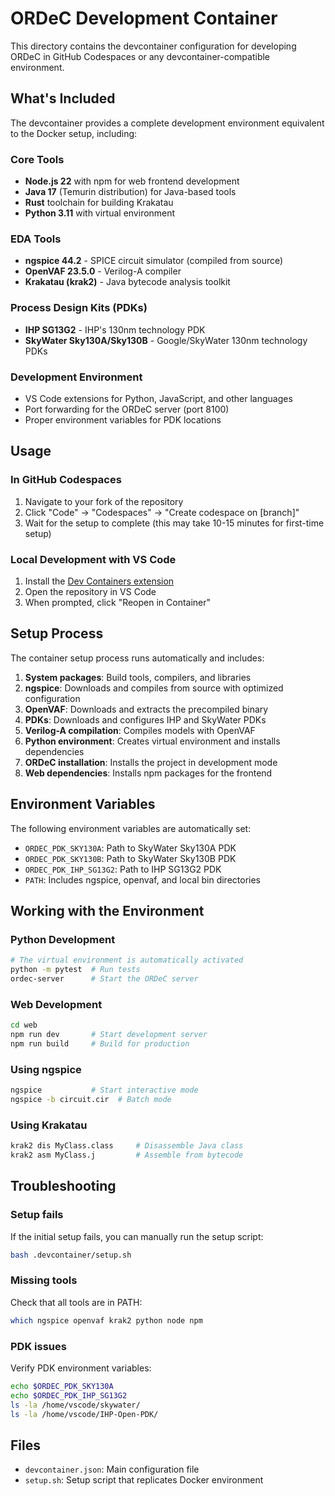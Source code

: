 # ORDeC Development Container

This directory contains the devcontainer configuration for developing ORDeC in GitHub Codespaces or any devcontainer-compatible environment.

## What's Included

The devcontainer provides a complete development environment equivalent to the Docker setup, including:

### Core Tools
- **Node.js 22** with npm for web frontend development
- **Java 17** (Temurin distribution) for Java-based tools
- **Rust** toolchain for building Krakatau
- **Python 3.11** with virtual environment

### EDA Tools
- **ngspice 44.2** - SPICE circuit simulator (compiled from source)
- **OpenVAF 23.5.0** - Verilog-A compiler
- **Krakatau (krak2)** - Java bytecode analysis toolkit

### Process Design Kits (PDKs)
- **IHP SG13G2** - IHP's 130nm technology PDK
- **SkyWater Sky130A/Sky130B** - Google/SkyWater 130nm technology PDKs

### Development Environment
- VS Code extensions for Python, JavaScript, and other languages
- Port forwarding for the ORDeC server (port 8100)
- Proper environment variables for PDK locations

## Usage

### In GitHub Codespaces
1. Navigate to your fork of the repository
2. Click "Code" → "Codespaces" → "Create codespace on [branch]"
3. Wait for the setup to complete (this may take 10-15 minutes for first-time setup)

### Local Development with VS Code
1. Install the [Dev Containers extension](https://marketplace.visualstudio.com/items?itemName=ms-vscode-remote.remote-containers)
2. Open the repository in VS Code
3. When prompted, click "Reopen in Container"

## Setup Process

The container setup process runs automatically and includes:

1. **System packages**: Build tools, compilers, and libraries
2. **ngspice**: Downloads and compiles from source with optimized configuration
3. **OpenVAF**: Downloads and extracts the precompiled binary
4. **PDKs**: Downloads and configures IHP and SkyWater PDKs
5. **Verilog-A compilation**: Compiles models with OpenVAF
6. **Python environment**: Creates virtual environment and installs dependencies
7. **ORDeC installation**: Installs the project in development mode
8. **Web dependencies**: Installs npm packages for the frontend

## Environment Variables

The following environment variables are automatically set:

- `ORDEC_PDK_SKY130A`: Path to SkyWater Sky130A PDK
- `ORDEC_PDK_SKY130B`: Path to SkyWater Sky130B PDK  
- `ORDEC_PDK_IHP_SG13G2`: Path to IHP SG13G2 PDK
- `PATH`: Includes ngspice, openvaf, and local bin directories

## Working with the Environment

### Python Development
```bash
# The virtual environment is automatically activated
python -m pytest  # Run tests
ordec-server      # Start the ORDeC server
```

### Web Development
```bash
cd web
npm run dev       # Start development server
npm run build     # Build for production
```

### Using ngspice
```bash
ngspice           # Start interactive mode
ngspice -b circuit.cir  # Batch mode
```

### Using Krakatau
```bash
krak2 dis MyClass.class     # Disassemble Java class
krak2 asm MyClass.j         # Assemble from bytecode
```

## Troubleshooting

### Setup fails
If the initial setup fails, you can manually run the setup script:
```bash
bash .devcontainer/setup.sh
```

### Missing tools
Check that all tools are in PATH:
```bash
which ngspice openvaf krak2 python node npm
```

### PDK issues
Verify PDK environment variables:
```bash
echo $ORDEC_PDK_SKY130A
echo $ORDEC_PDK_IHP_SG13G2
ls -la /home/vscode/skywater/
ls -la /home/vscode/IHP-Open-PDK/
```

## Files

- `devcontainer.json`: Main configuration file
- `setup.sh`: Setup script that replicates Docker environment